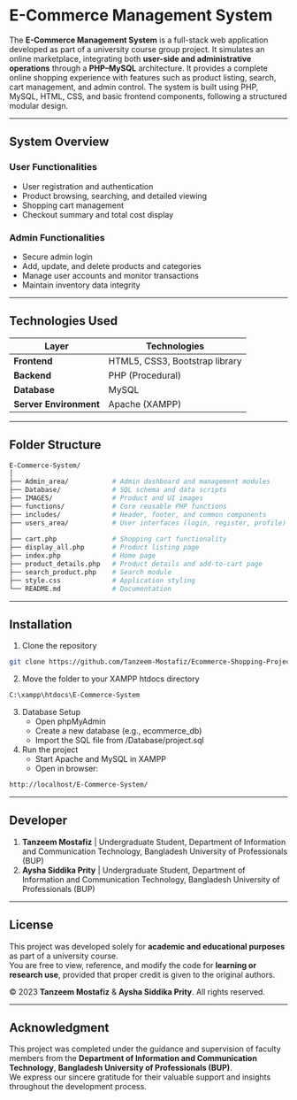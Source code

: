 # E-Commerce Management System

The **E-Commerce Management System** is a full-stack web application developed as part of a university course group project. It simulates an online marketplace, integrating both **user-side and administrative operations** through a **PHP–MySQL** architecture. 
It provides a complete online shopping experience with features such as product listing, search, cart management, and admin control. The system is built using PHP, MySQL, HTML, CSS, and basic frontend components, following a structured modular design.

---

## System Overview

### User Functionalities
  - User registration and authentication  
  - Product browsing, searching, and detailed viewing  
  - Shopping cart management  
  - Checkout summary and total cost display  

### Admin Functionalities
  - Secure admin login  
  - Add, update, and delete products and categories  
  - Manage user accounts and monitor transactions  
  - Maintain inventory data integrity  

---

## Technologies Used

| Layer | Technologies |
|-------|---------------|
| **Frontend** | HTML5, CSS3, Bootstrap library |
| **Backend** | PHP (Procedural) |
| **Database** | MySQL |
| **Server Environment** | Apache (XAMPP) |

---

## Folder Structure
```bash
E-Commerce-System/
│
├── Admin_area/           # Admin dashboard and management modules
├── Database/             # SQL schema and data scripts
├── IMAGES/               # Product and UI images
├── functions/            # Core reusable PHP functions
├── includes/             # Header, footer, and common components
├── users_area/           # User interfaces (login, register, profile)
│
├── cart.php              # Shopping cart functionality
├── display_all.php       # Product listing page
├── index.php             # Home page
├── product_details.php   # Product details and add-to-cart page
├── search_product.php    # Search module
├── style.css             # Application styling
└── README.md             # Documentation
```

---

## Installation
1. Clone the repository
```bash
git clone https://github.com/Tanzeem-Mostafiz/Ecommerce-Shopping-Project
```
2. Move the folder to your XAMPP htdocs directory
```bash
C:\xampp\htdocs\E-Commerce-System
```
3. Database Setup
    - Open phpMyAdmin
    - Create a new database (e.g., ecommerce_db)
    - Import the SQL file from /Database/project.sql
4. Run the project
    - Start Apache and MySQL in XAMPP
    - Open in browser:
```bash
http://localhost/E-Commerce-System/
```

---

## Developer
1. **Tanzeem Mostafiz** | Undergraduate Student, Department of Information and Communication Technology, Bangladesh University of Professionals (BUP)
2. **Aysha Siddika Prity** | Undergraduate Student, Department of Information and Communication Technology, Bangladesh University of Professionals (BUP)

---

## License

This project was developed solely for **academic and educational purposes** as part of a university course.  
You are free to view, reference, and modify the code for **learning or research use**, provided that proper credit is given to the original authors.

© 2023 **Tanzeem Mostafiz** & **Aysha Siddika Prity**. All rights reserved.

---

## Acknowledgment

This project was completed under the guidance and supervision of faculty members from the **Department of Information and Communication Technology**, **Bangladesh University of Professionals (BUP)**.  
We express our sincere gratitude for their valuable support and insights throughout the development process.
